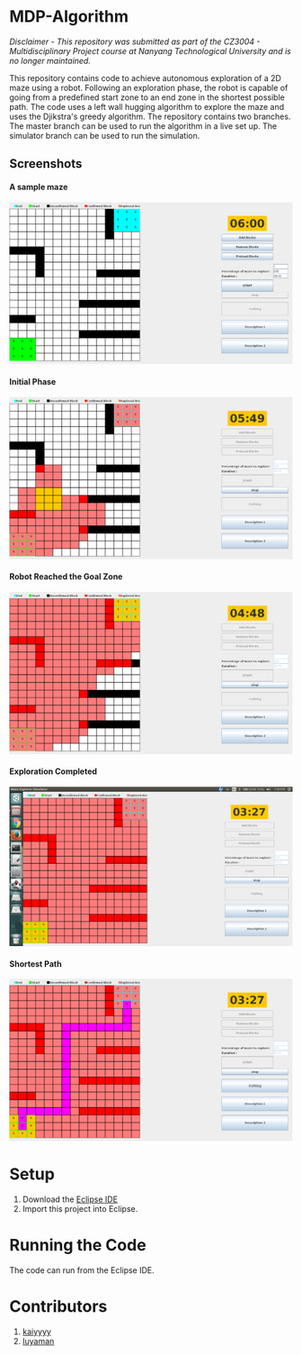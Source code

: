 # MDP-Algorithm
<i>Disclaimer - This repository was submitted as part of the CZ3004 - Multidisciplinary Project course at Nanyang Technological University and is no longer maintained.</i>

This repository contains code to achieve autonomous exploration of a 2D maze using a robot. Following an exploration phase, the robot is capable of going from a predefined start zone to an end zone in the shortest possible path. The code uses a left wall hugging algorithm to explore the maze and uses the Djikstra's greedy algorithm. The repository contains two branches. The master branch can be used to run the algorithm in a live set up. The simulator branch can be used to run the simulation.

## Screenshots 

#### A sample maze
<img src="Screenshots/StartMaze.png" />

#### Initial Phase
<img src="Screenshots/InitialPhase.png" />

#### Robot Reached the Goal Zone
<img src="Screenshots/GoalZone.png" />

#### Exploration Completed
<img src="Screenshots/Explored.png" />

#### Shortest Path
<img src="Screenshots/ShortestPath.png" />

# Setup
1. Download the [Eclipse IDE](https://eclipse.org/ide/)
2. Import this project into Eclipse.

# Running the Code
The code can run from the Eclipse IDE.

# Contributors
1. [kaiyyyy](https://github.com/kaiyyyy)
2. [luyaman](https://github.com/luyaman)
